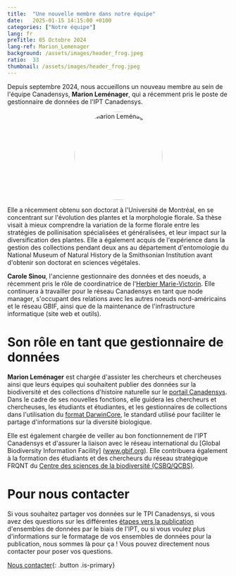 ```yaml
---
title:  "Une nouvelle membre dans notre équipe"
date:   2025-01-15 14:15:00 +0100
categories: ["Notre équipe"]
lang: fr
preTitle: 05 Octobre 2024
lang-ref: Marion_Lemenager
background: /assets/images/header_frog.jpeg
ratio:  33
thumbnail: /assets/images/header_frog.jpeg
---
```



Depuis septembre 2024, nous accueillons un nouveau membre au sein de l'équipe Canadensys, **Marion Leménager**, qui a récemment pris le poste de gestionnaire de données de l'IPT Canadensys.


<p align="center" width="100%">
  <img src="https://irbv.umontreal.ca/wp-content/uploads/2023/11/marion_lemenager300-featured.jpg" alt="Marion Leménager" style="width:200px; height:200px; border-radius:50%;">
</p>



Elle a récemment obtenu son doctorat à l'Université de Montréal, en se concentrant sur l'évolution des plantes et la morphologie florale. Sa thèse visait à mieux comprendre la variation de la forme florale entre les stratégies de pollinisation spécialisées et généralisées, et leur impact sur la diversification des plantes. Elle a également acquis de l'expérience dans la gestion des collections pendant deux ans au département d'entomologie du National Museum of Natural History de la Smithsonian Institution avant d'obtenir son doctorat en sciences végétales. 


**Carole Sinou**, l'ancienne gestionnaire des données et des noeuds, a récemment pris le rôle de coordinatrice de l'[Herbier Marie-Victorin](https://irbv.umontreal.ca/research/collections/marie-victorin-herbarium-mt/?lang=en). Elle continuera à travailler pour le réseau Canadensys en tant que node manager, s'occupant des relations avec les autres noeuds nord-américains et le réseau GBIF, ainsi que de la maintenance de l'infrastructure informatique (site web et outils). 







# Son rôle en tant que gestionnaire de données

**Marion Leménager** est chargée d'assister les chercheurs et chercheuses ainsi que leurs équipes qui souhaitent publier des données sur la biodiversité et des collections d'histoire naturelle sur le [portail Canadensys](www.canadensys.net). Dans le cadre de ses nouvelles fonctions, elle guidera les chercheurs et chercheuses, les étudiants et étudiantes, et les gestionnaires de collections dans l'utilisation du [format DarwinCore](https://dwc.tdwg.org/), le standard utilisé pour faciliter le partage d'informations sur la diversité biologique.

Elle est également chargée de veiller au bon fonctionnement de l'IPT Canadensys et d'assurer la liaison avec le réseau international du [Global Biodiversity Information Facility] (www.gbif.org). Elle contribuera également à la formation des étudiants et des chercheurs du réseau stratégique FRQNT du [Centre des sciences de la biodiversité (CSBQ/QCBS)](https://qcbs.ca/).


# Pour nous contacter

Si vous souhaitez partager vos données sur le TPI Canadensys, si vous avez des questions sur les différentes [étapes vers la publication](https://www.canadensys.net/publish/7-step-guide/) d'ensembles de données par le biais de l'IPT, ou si vous voulez plus d'informations sur le formatage de vos ensembles de données pour la publication, nous sommes là pour ça ! Vous pouvez directement nous contacter pour poser vos questions.

[Nous contacter](mailto:canadensys.network@gmail.com){: .button .is-primary}


<!-- To verify : links to Canadensys website should be referred to the right language among the two versions of the news post -->